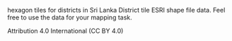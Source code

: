 hexagon tiles for districts in Sri Lanka
District tile ESRI shape file data. Feel free to use the data for your mapping task.

Attribution 4.0 International (CC BY 4.0)
